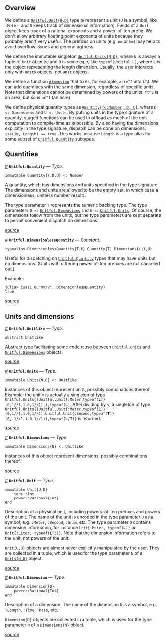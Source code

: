 


<a id='Overview-1'></a>

## Overview


We define a [`Unitful.Unit{U,D}`](types.md#Unitful.Unit) type to represent a unit (`U` is a symbol, like `:Meter`, and `D` keeps track of dimensional information). Fields of a `Unit` object keep track of a rational exponents and a power-of-ten prefix. We don't allow arbitrary floating point exponents of units because they probably aren't very useful. The prefixes on units (e.g. `nm` or `km`) may help to avoid overflow issues and general ugliness.


We define the immutable singleton [`Unitful.Units{N,D}`](types.md#Unitful.Units), where `N` is always a tuple of `Unit` objects, and `D` is some type, like `typeof(Unitful.𝐋)`, where `𝐋` is the object representing the length dimension. Usually, the user interacts only with `Units` objects, not `Unit` objects.


We define a function [`dimension`](manipulations.md#Unitful.dimension-Tuple{Number}) that turns, for example, `acre^2` into `𝐋^4`. We can add quantities with the same dimension, regardless of specific units. Note that dimensions cannot be determined by powers of the units: `ft^2` is an area, but so is `ac^1` (an acre).


We define physical quantity types as [`Quantity{T<:Number, D, U}`](types.md#Unitful.Quantity), where `D <: Dimensions` and `U <: Units`. By putting units in the type signature of a quantity, staged functions can be used to offload as much of the unit computation to compile-time as is possible. By also having the dimensions explicitly in the type signature, dispatch can be done on dimensions: `isa(1m, Length) == true`. This works because `Length` is a type alias for some subset of [`Unitful.Quantity`](types.md#Unitful.Quantity) subtypes.


<a id='Quantities-1'></a>

## Quantities

<a id='Unitful.Quantity' href='#Unitful.Quantity'>#</a>
**`Unitful.Quantity`** &mdash; *Type*.



```
immutable Quantity{T,D,U} <: Number
```

A quantity, which has dimensions and units specified in the type signature. The dimensions and units are allowed to be the empty set, in which case a dimensionless, unitless number results.

The type parameter `T` represents the numeric backing type. The type parameters `D <:` [`Unitful.Dimensions`](types.md#Unitful.Dimensions) and `U <:` [`Unitful.Units`](types.md#Unitful.Units). Of course, the dimensions follow from the units, but the type parameters are kept separate to permit convenient dispatch on dimensions.


<a target='_blank' href='https://github.com/ajkeller34/Unitful.jl/tree/ba121919582e915d4bacefa92a766a0b348b2120/src/Types.jl#L74-L87' class='documenter-source'>source</a><br>

<a id='Unitful.DimensionlessQuantity' href='#Unitful.DimensionlessQuantity'>#</a>
**`Unitful.DimensionlessQuantity`** &mdash; *Constant*.



```
typealias DimensionlessQuantity{T,U} Quantity{T, Dimensions{()},U}
```

Useful for dispatching on [`Unitful.Quantity`](types.md#Unitful.Quantity) types that may have units but no dimensions. (Units with differing power-of-ten prefixes are not canceled out.)

Example:

```jlcon
julia> isa(1.0u"mV/V", DimensionlessQuantity)
true
```


<a target='_blank' href='https://github.com/ajkeller34/Unitful.jl/tree/ba121919582e915d4bacefa92a766a0b348b2120/src/Types.jl#L94-L108' class='documenter-source'>source</a><br>


<a id='Units-and-dimensions-1'></a>

## Units and dimensions

<a id='Unitful.Unitlike' href='#Unitful.Unitlike'>#</a>
**`Unitful.Unitlike`** &mdash; *Type*.



```
abstract Unitlike
```

Abstract type facilitating some code reuse between [`Unitful.Units`](types.md#Unitful.Units) and [`Unitful.Dimensions`](types.md#Unitful.Dimensions) objects.


<a target='_blank' href='https://github.com/ajkeller34/Unitful.jl/tree/ba121919582e915d4bacefa92a766a0b348b2120/src/Types.jl#L42-L49' class='documenter-source'>source</a><br>

<a id='Unitful.Units' href='#Unitful.Units'>#</a>
**`Unitful.Units`** &mdash; *Type*.



```
immutable Units{N,D} <: Unitlike
```

Instances of this object represent units, possibly combinations thereof. Example: the unit `m` is actually a singleton of type `Unitful.Units{(Unitful.Unit{:Meter,typeof(𝐋)}(0,1//1,1.0,1//1),),typeof(𝐋)`. After dividing by `s`, a singleton of type `Unitful.Units{(Unitful.Unit{:Meter,typeof(𝐋)}(0,1//1,1.0,1//1),Unitful.Unit{:Second,typeof(𝐓)}(0,-1//1,1.0,1//1)),typeof(𝐋/𝐓)}` is returned.


<a target='_blank' href='https://github.com/ajkeller34/Unitful.jl/tree/ba121919582e915d4bacefa92a766a0b348b2120/src/Types.jl#L52-L62' class='documenter-source'>source</a><br>

<a id='Unitful.Dimensions' href='#Unitful.Dimensions'>#</a>
**`Unitful.Dimensions`** &mdash; *Type*.



```
immutable Dimensions{N} <: Unitlike
```

Instances of this object represent dimensions, possibly combinations thereof.


<a target='_blank' href='https://github.com/ajkeller34/Unitful.jl/tree/ba121919582e915d4bacefa92a766a0b348b2120/src/Types.jl#L65-L71' class='documenter-source'>source</a><br>

<a id='Unitful.Unit' href='#Unitful.Unit'>#</a>
**`Unitful.Unit`** &mdash; *Type*.



```
immutable Unit{U,D}
    tens::Int
    power::Rational{Int}
end
```

Description of a physical unit, including powers-of-ten prefixes and powers of the unit. The name of the unit is encoded in the type parameter `U` as a symbol, e.g. `:Meter`, `:Second`, `:Gram`, etc. The type parameter `D` contains dimension information, for instance `Unit{:Meter, typeof(𝐋)}` or `Unit{:Liter, typeof(𝐋^3)}`. Note that the dimension information refers to the unit, not powers of the unit.

`Unit{U,D}` objects are almost never explicitly manipulated by the user. They are collected in a tuple, which is used for the type parameter `N` of a [`Units{N,D}`](types.md#Unitful.Units) object.


<a target='_blank' href='https://github.com/ajkeller34/Unitful.jl/tree/ba121919582e915d4bacefa92a766a0b348b2120/src/Types.jl#L19-L36' class='documenter-source'>source</a><br>

<a id='Unitful.Dimension' href='#Unitful.Dimension'>#</a>
**`Unitful.Dimension`** &mdash; *Type*.



```
immutable Dimension{D}
    power::Rational{Int}
end
```

Description of a dimension. The name of the dimension `D` is a symbol, e.g. `:Length`, `:Time`, `:Mass`, etc.

`Dimension{D}` objects are collected in a tuple, which is used for the type parameter `N` of a [`Dimensions{N}`](types.md#Unitful.Dimensions) object.


<a target='_blank' href='https://github.com/ajkeller34/Unitful.jl/tree/ba121919582e915d4bacefa92a766a0b348b2120/src/Types.jl#L2-L14' class='documenter-source'>source</a><br>

